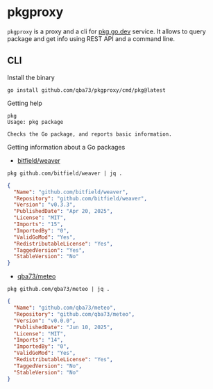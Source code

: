 # pkgproxy

`pkgproxy` is a proxy and a cli for [pkg.go.dev](https://pkg.go.dev) service. It allows to query package and get info using REST API and a command line.

## CLI

Install the binary

```shell
go install github.com/qba73/pkgproxy/cmd/pkg@latest
```

Getting help

```shell
pkg
Usage: pkg package

Checks the Go package, and reports basic information.
```


Getting information about a Go packages


- [bitfield/weaver](https://pkg.go.dev/github.com/bitfield/weaver)

```shell
pkg github.com/bitfield/weaver | jq .
```
```json
{
  "Name": "github.com/bitfield/weaver",
  "Repository": "github.com/bitfield/weaver",
  "Version": "v0.3.3",
  "PublishedDate": "Apr 20, 2025",
  "License": "MIT",
  "Imports": "15",
  "ImportedBy": "0",
  "ValidGoMod": "Yes",
  "RedistributableLicense": "Yes",
  "TaggedVersion": "Yes",
  "StableVersion": "No"
}
```

- [qba73/meteo](https://pkg.go.dev/github.com/qba73/meteo)

```shell
pkg github.com/qba73/meteo | jq .
```
```json
{
  "Name": "github.com/qba73/meteo",
  "Repository": "github.com/qba73/meteo",
  "Version": "v0.0.0",
  "PublishedDate": "Jun 10, 2025",
  "License": "MIT",
  "Imports": "14",
  "ImportedBy": "0",
  "ValidGoMod": "Yes",
  "RedistributableLicense": "Yes",
  "TaggedVersion": "No",
  "StableVersion": "No"
}
```
